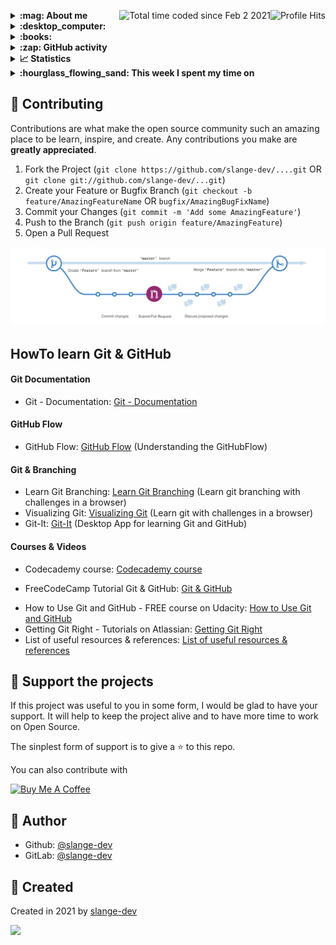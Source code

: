 <img align="right" alt="Profile Hits" src="https://komarev.com/ghpvc/?username=slange-dev&style=flat-square"> <a href="https://wakatime.com/@b9ca06e8-3961-4e7b-89c7-a5697a293916"><img align="right" src="https://wakatime.com/badge/user/b9ca06e8-3961-4e7b-89c7-a5697a293916.svg" alt="Total time coded since Feb 2 2021" /></a>

<details>
  <summary><b> :mag: About me </b></summary>
  Windows and Linux administrator </br>
  Running Mainframe systems (z/OS v2.1 and OS/VS2 MVS 3.8j Tur(n)key Level 4) @home </br>
  
</details>

<details>
  <summary><b> :desktop_computer: </b></summary>
</details>

<details>
  <summary><b> :books: </b></summary>
</details>

<details>
  <summary><b> :zap: GitHub activity </b></summary>

<!--START_SECTION:activity-->
`[05/07 05:31]` <img alt="⭐" src="https://github.com/cheesits456/github-activity-readme/raw/master/icons/star.png" align="top" height="18"> Starred [Vimjas/vim-testbed](https://github.com/Vimjas/vim-testbed)  
`[05/07 05:10]` <img alt="⭐" src="https://github.com/cheesits456/github-activity-readme/raw/master/icons/star.png" align="top" height="18"> Starred [vim-test/vim-test](https://github.com/vim-test/vim-test)  
`[05/07 04:48]` <img alt="⭐" src="https://github.com/cheesits456/github-activity-readme/raw/master/icons/star.png" align="top" height="18"> Starred [SirVer/ultisnips](https://github.com/SirVer/ultisnips)  
`[05/07 01:42]` <img alt="⭐" src="https://github.com/cheesits456/github-activity-readme/raw/master/icons/star.png" align="top" height="18"> Starred [en-wl/wordlist](https://github.com/en-wl/wordlist)  
`[05/06 22:58]` <img alt="⭐" src="https://github.com/cheesits456/github-activity-readme/raw/master/icons/star.png" align="top" height="18"> Starred [whiteinge/diffconflicts](https://github.com/whiteinge/diffconflicts)  
`[05/06 21:46]` <img alt="⭐" src="https://github.com/cheesits456/github-activity-readme/raw/master/icons/star.png" align="top" height="18"> Starred [preservim/vimux](https://github.com/preservim/vimux)  
`[05/04 23:39]` <img alt="⭐" src="https://github.com/cheesits456/github-activity-readme/raw/master/icons/star.png" align="top" height="18"> Starred [mengelbrecht/lightline-bufferline](https://github.com/mengelbrecht/lightline-bufferline)  
`[05/04 03:12]` <img alt="⭐" src="https://github.com/cheesits456/github-activity-readme/raw/master/icons/star.png" align="top" height="18"> Starred [tklepzig/vim-buffer-navigator](https://github.com/tklepzig/vim-buffer-navigator)  
`[05/03 23:26]` <img alt="⭐" src="https://github.com/cheesits456/github-activity-readme/raw/master/icons/star.png" align="top" height="18"> Starred [rhysd/committia.vim](https://github.com/rhysd/committia.vim)  
`[05/03 11:13]` <img alt="📝" src="https://github.com/cheesits456/github-activity-readme/raw/master/icons/commit.png" align="top" height="18"> Made `1` commit in [slange-dev/tmux-config-testings](https://github.com/slange-dev/tmux-config-testings)  

<details><summary>Show More</summary>

`[05/03 06:02]` <img alt="⭐" src="https://github.com/cheesits456/github-activity-readme/raw/master/icons/star.png" align="top" height="18"> Starred [kevinhwang91/fzf-tmux-script](https://github.com/kevinhwang91/fzf-tmux-script)  
`[05/03 01:00]` <img alt="📝" src="https://github.com/cheesits456/github-activity-readme/raw/master/icons/commit.png" align="top" height="18"> Made `1` commit in [slange-dev/tmux-config-testings](https://github.com/slange-dev/tmux-config-testings)  
`[05/03 00:46]` <img alt="⭐" src="https://github.com/cheesits456/github-activity-readme/raw/master/icons/star.png" align="top" height="18"> Starred [Aloxaf/fzf-tab](https://github.com/Aloxaf/fzf-tab)  
`[05/03 00:04]` <img alt="📝" src="https://github.com/cheesits456/github-activity-readme/raw/master/icons/commit.png" align="top" height="18"> Made `11` commits in [slange-dev/tmux-config-testings](https://github.com/slange-dev/tmux-config-testings)  
`[05/02 23:11]` <img alt="🗣" src="https://github.com/cheesits456/github-activity-readme/raw/master/icons/comment.png" align="top" height="18"> Commented on [`#1`](https://github.com//slange-dev/tmux-config-testings/issues/1 'Add a Codacy badge to readme.md') in [slange-dev/tmux-config-testings](https://github.com/slange-dev/tmux-config-testings)  
`[05/02 23:03]` <img alt="📝" src="https://github.com/cheesits456/github-activity-readme/raw/master/icons/commit.png" align="top" height="18"> Made `19` commits in [slange-dev/tmux-config-testings](https://github.com/slange-dev/tmux-config-testings)  
`[05/02 19:43]` <img alt="⭐" src="https://github.com/cheesits456/github-activity-readme/raw/master/icons/star.png" align="top" height="18"> Starred [balena-io/etcher](https://github.com/balena-io/etcher)  
`[05/02 19:37]` <img alt="📝" src="https://github.com/cheesits456/github-activity-readme/raw/master/icons/commit.png" align="top" height="18"> Made `1` commit in [slange-dev/slange-dev](https://github.com/slange-dev/slange-dev)  
`[04/11 04:31]` <img alt="⭐" src="https://github.com/cheesits456/github-activity-readme/raw/master/icons/star.png" align="top" height="18"> Starred [alonbl/gnupg-pkcs11-scd](https://github.com/alonbl/gnupg-pkcs11-scd)  
`[04/10 15:39]` <img alt="📝" src="https://github.com/cheesits456/github-activity-readme/raw/master/icons/commit.png" align="top" height="18"> Made `4` commits in [slange-dev/slange-dev](https://github.com/slange-dev/slange-dev)  
`[04/09 01:22]` <img alt="⭐" src="https://github.com/cheesits456/github-activity-readme/raw/master/icons/star.png" align="top" height="18"> Starred [sebikolon/PKI-X509](https://github.com/sebikolon/PKI-X509)  
`[04/08 00:39]` <img alt="⭐" src="https://github.com/cheesits456/github-activity-readme/raw/master/icons/star.png" align="top" height="18"> Starred [SUBnet192/PKI](https://github.com/SUBnet192/PKI)  
`[04/08 00:28]` <img alt="⭐" src="https://github.com/cheesits456/github-activity-readme/raw/master/icons/star.png" align="top" height="18"> Starred [hakwerk/labca](https://github.com/hakwerk/labca)  
`[04/08 00:17]` <img alt="⭐" src="https://github.com/cheesits456/github-activity-readme/raw/master/icons/star.png" align="top" height="18"> Starred [BladeFireLight/PKITools](https://github.com/BladeFireLight/PKITools)  
`[04/08 00:14]` <img alt="⭐" src="https://github.com/cheesits456/github-activity-readme/raw/master/icons/star.png" align="top" height="18"> Starred [mikegioia/pki](https://github.com/mikegioia/pki)  
`[04/07 14:33]` <img alt="⭐" src="https://github.com/cheesits456/github-activity-readme/raw/master/icons/star.png" align="top" height="18"> Starred [linuxm0nk3ys/ca-script](https://github.com/linuxm0nk3ys/ca-script)  
`[04/06 23:52]` <img alt="⭐" src="https://github.com/cheesits456/github-activity-readme/raw/master/icons/star.png" align="top" height="18"> Starred [openxpki/openxpki](https://github.com/openxpki/openxpki)  
`[04/06 23:23]` <img alt="⭐" src="https://github.com/cheesits456/github-activity-readme/raw/master/icons/star.png" align="top" height="18"> Starred [SKS-Keyserver/sks-keyserver](https://github.com/SKS-Keyserver/sks-keyserver)  
`[04/06 21:08]` <img alt="⭐" src="https://github.com/cheesits456/github-activity-readme/raw/master/icons/star.png" align="top" height="18"> Starred [dovecot/tools](https://github.com/dovecot/tools)  
`[04/04 20:45]` <img alt="⭐" src="https://github.com/cheesits456/github-activity-readme/raw/master/icons/star.png" align="top" height="18"> Starred [lirantal/daloradius](https://github.com/lirantal/daloradius)  
`[04/03 14:01]` <img alt="⭐" src="https://github.com/cheesits456/github-activity-readme/raw/master/icons/star.png" align="top" height="18"> Starred [LDAPAccountManager/lam](https://github.com/LDAPAccountManager/lam)  
`[04/03 00:23]` <img alt="⭐" src="https://github.com/cheesits456/github-activity-readme/raw/master/icons/star.png" align="top" height="18"> Starred [postfixadmin/postfixadmin](https://github.com/postfixadmin/postfixadmin)  
`[04/02 23:28]` <img alt="⭐" src="https://github.com/cheesits456/github-activity-readme/raw/master/icons/star.png" align="top" height="18"> Starred [ltb-project/self-service-password](https://github.com/ltb-project/self-service-password)  
`[04/02 22:35]` <img alt="⭐" src="https://github.com/cheesits456/github-activity-readme/raw/master/icons/star.png" align="top" height="18"> Starred [horde/webmail](https://github.com/horde/webmail)  
`[04/01 20:14]` <img alt="🍴" src="https://github.com/cheesits456/github-activity-readme/raw/master/icons/fork.png" align="top" height="18"> Forked [egberts/tls-ca-manage](https://github.com/egberts/tls-ca-manage) to [slange-dev/tls-ca-manage](https://github.com/slange-dev/tls-ca-manage)  
`[04/01 19:54]` <img alt="⭐" src="https://github.com/cheesits456/github-activity-readme/raw/master/icons/star.png" align="top" height="18"> Starred [egberts/tls-ca-manage](https://github.com/egberts/tls-ca-manage)  
`[04/01 03:54]` <img alt="📝" src="https://github.com/cheesits456/github-activity-readme/raw/master/icons/commit.png" align="top" height="18"> Made `1` commit in [slange-dev/Netbox-ipscanner](https://github.com/slange-dev/Netbox-ipscanner)  
`[03/31 15:04]` <img alt="✅" src="https://github.com/cheesits456/github-activity-readme/raw/master/icons/pr-open.png" align="top" height="18"> Opened PR [`#6`](https://github.com//bbird81/Netbox-ipscanner/pull/6 'Update') in [bbird81/Netbox-ipscanner](https://github.com/bbird81/Netbox-ipscanner)  
`[03/31 15:02]` <img alt="❌" src="https://github.com/cheesits456/github-activity-readme/raw/master/icons/pr-close.png" align="top" height="18"> Closed PR [`#5`](https://github.com//bbird81/Netbox-ipscanner/pull/5 'Update') in [bbird81/Netbox-ipscanner](https://github.com/bbird81/Netbox-ipscanner)  
`[03/31 15:01]` <img alt="📝" src="https://github.com/cheesits456/github-activity-readme/raw/master/icons/commit.png" align="top" height="18"> Made `3` commits in [slange-dev/Netbox-ipscanner](https://github.com/slange-dev/Netbox-ipscanner)  
`[03/31 14:57]` <img alt="🎉" src="https://github.com/cheesits456/github-activity-readme/raw/master/icons/merge.png" align="top" height="18"> Merged PR [`#1`](https://github.com//slange-dev/Netbox-ipscanner/pull/1 'Change comment and code language to english') in [slange-dev/Netbox-ipscanner](https://github.com/slange-dev/Netbox-ipscanner)  
`[03/31 14:57]` <img alt="✅" src="https://github.com/cheesits456/github-activity-readme/raw/master/icons/pr-open.png" align="top" height="18"> Opened PR [`#1`](https://github.com//slange-dev/Netbox-ipscanner/pull/1 'Change comment and code language to english') in [slange-dev/Netbox-ipscanner](https://github.com/slange-dev/Netbox-ipscanner)  
`[03/31 14:57]` <img alt="📂" src="https://github.com/cheesits456/github-activity-readme/raw/master/icons/create-branch.png" align="top" height="18"> Created branch [`slange-dev-language-patch`](https://github.com/slange-dev/Netbox-ipscanner/tree/slange-dev-language-patch) in [slange-dev/Netbox-ipscanner](https://github.com/slange-dev/Netbox-ipscanner)  
`[03/31 14:40]` <img alt="❌" src="https://github.com/cheesits456/github-activity-readme/raw/master/icons/delete.png" align="top" height="18"> Deleted `patch-1` from [slange-dev/Netbox-ipscanner](https://github.com/slange-dev/Netbox-ipscanner)  
`[03/31 14:39]` <img alt="❌" src="https://github.com/cheesits456/github-activity-readme/raw/master/icons/pr-close.png" align="top" height="18"> Closed PR [`#4`](https://github.com//bbird81/Netbox-ipscanner/pull/4 'Added NETBOXURL variable') in [bbird81/Netbox-ipscanner](https://github.com/bbird81/Netbox-ipscanner)  
`[03/31 14:39]` <img alt="✅" src="https://github.com/cheesits456/github-activity-readme/raw/master/icons/pr-open.png" align="top" height="18"> Opened PR [`#5`](https://github.com//bbird81/Netbox-ipscanner/pull/5 'Update') in [bbird81/Netbox-ipscanner](https://github.com/bbird81/Netbox-ipscanner)  
`[03/31 14:35]` <img alt="📝" src="https://github.com/cheesits456/github-activity-readme/raw/master/icons/commit.png" align="top" height="18"> Made `2` commits in [slange-dev/Netbox-ipscanner](https://github.com/slange-dev/Netbox-ipscanner)  
`[03/31 05:35]` <img alt="✅" src="https://github.com/cheesits456/github-activity-readme/raw/master/icons/pr-open.png" align="top" height="18"> Opened PR [`#4`](https://github.com//bbird81/Netbox-ipscanner/pull/4 'Added NETBOXURL variable') in [bbird81/Netbox-ipscanner](https://github.com/bbird81/Netbox-ipscanner)  
`[03/31 05:33]` <img alt="📝" src="https://github.com/cheesits456/github-activity-readme/raw/master/icons/commit.png" align="top" height="18"> Made `1` commit in [slange-dev/Netbox-ipscanner](https://github.com/slange-dev/Netbox-ipscanner)  
`[03/31 05:32]` <img alt="🍴" src="https://github.com/cheesits456/github-activity-readme/raw/master/icons/fork.png" align="top" height="18"> Forked [bbird81/Netbox-ipscanner](https://github.com/bbird81/Netbox-ipscanner) to [slange-dev/Netbox-ipscanner](https://github.com/slange-dev/Netbox-ipscanner)  
`[03/31 05:31]` <img alt="⭐" src="https://github.com/cheesits456/github-activity-readme/raw/master/icons/star.png" align="top" height="18"> Starred [bbird81/Netbox-ipscanner](https://github.com/bbird81/Netbox-ipscanner)  
`[03/31 03:40]` <img alt="⭐" src="https://github.com/cheesits456/github-activity-readme/raw/master/icons/star.png" align="top" height="18"> Starred [drygdryg/netbox-plugin-device-map](https://github.com/drygdryg/netbox-plugin-device-map)  
`[03/31 03:38]` <img alt="⭐" src="https://github.com/cheesits456/github-activity-readme/raw/master/icons/star.png" align="top" height="18"> Starred [BarbarossaTM/netbox-scripts](https://github.com/BarbarossaTM/netbox-scripts)  
`[03/31 03:24]` <img alt="⭐" src="https://github.com/cheesits456/github-activity-readme/raw/master/icons/star.png" align="top" height="18"> Starred [falz/netbox-device-scripts](https://github.com/falz/netbox-device-scripts)  
`[03/31 00:45]` <img alt="⭐" src="https://github.com/cheesits456/github-activity-readme/raw/master/icons/star.png" align="top" height="18"> Starred [ArnesSI/netbox-inventory](https://github.com/ArnesSI/netbox-inventory)  
`[03/31 00:18]` <img alt="⭐" src="https://github.com/cheesits456/github-activity-readme/raw/master/icons/star.png" align="top" height="18"> Starred [andreafrancia/trash-cli](https://github.com/andreafrancia/trash-cli)  
`[03/30 02:07]` <img alt="⭐" src="https://github.com/cheesits456/github-activity-readme/raw/master/icons/star.png" align="top" height="18"> Starred [Icinga/icinga2](https://github.com/Icinga/icinga2)  
`[03/30 02:07]` <img alt="⭐" src="https://github.com/cheesits456/github-activity-readme/raw/master/icons/star.png" align="top" height="18"> Starred [Icinga/icingaweb2](https://github.com/Icinga/icingaweb2)  
`[03/29 23:03]` <img alt="➕" src="https://github.com/cheesits456/github-activity-readme/raw/master/icons/create-repo.png" align="top" height="18"> Created repository [slange-dev/netbox-backup](https://github.com/slange-dev/netbox-backup)  
`[03/29 13:30]` <img alt="⭐" src="https://github.com/cheesits456/github-activity-readme/raw/master/icons/star.png" align="top" height="18"> Starred [netbox-community/devicetype-library](https://github.com/netbox-community/devicetype-library)  
`[03/29 07:53]` <img alt="⭐" src="https://github.com/cheesits456/github-activity-readme/raw/master/icons/star.png" align="top" height="18"> Starred [lopes/netbox-scanner](https://github.com/lopes/netbox-scanner)  
`[03/29 07:02]` <img alt="⭐" src="https://github.com/cheesits456/github-activity-readme/raw/master/icons/star.png" align="top" height="18"> Starred [M35a2/cisco-interfaces-to-netbox](https://github.com/M35a2/cisco-interfaces-to-netbox)  
`[03/29 06:25]` <img alt="⭐" src="https://github.com/cheesits456/github-activity-readme/raw/master/icons/star.png" align="top" height="18"> Starred [Abulhallaj/netbox-deviceimage](https://github.com/Abulhallaj/netbox-deviceimage)  
`[03/29 04:50]` <img alt="⭐" src="https://github.com/cheesits456/github-activity-readme/raw/master/icons/star.png" align="top" height="18"> Starred [peering-manager/peering-manager](https://github.com/peering-manager/peering-manager)  
`[03/29 04:43]` <img alt="⭐" src="https://github.com/cheesits456/github-activity-readme/raw/master/icons/star.png" align="top" height="18"> Starred [netbox-community/netbox-healthcheck-plugin](https://github.com/netbox-community/netbox-healthcheck-plugin)  
`[03/29 04:20]` <img alt="⭐" src="https://github.com/cheesits456/github-activity-readme/raw/master/icons/star.png" align="top" height="18"> Starred [cvlabsio/netdoc](https://github.com/cvlabsio/netdoc)  
`[03/29 04:01]` <img alt="⭐" src="https://github.com/cheesits456/github-activity-readme/raw/master/icons/star.png" align="top" height="18"> Starred [netdotwork/netbox_resolver](https://github.com/netdotwork/netbox_resolver)  
`[03/29 03:52]` <img alt="⭐" src="https://github.com/cheesits456/github-activity-readme/raw/master/icons/star.png" align="top" height="18"> Starred [DanSheps/netbox-config-backup](https://github.com/DanSheps/netbox-config-backup)  
`[03/29 03:52]` <img alt="⭐" src="https://github.com/cheesits456/github-activity-readme/raw/master/icons/star.png" align="top" height="18"> Starred [ICTU/netbox_slm](https://github.com/ICTU/netbox_slm)  
`[03/29 03:44]` <img alt="⭐" src="https://github.com/cheesits456/github-activity-readme/raw/master/icons/star.png" align="top" height="18"> Starred [ITJamie/racktables2netbox](https://github.com/ITJamie/racktables2netbox)  
`[03/29 03:43]` <img alt="⭐" src="https://github.com/cheesits456/github-activity-readme/raw/master/icons/star.png" align="top" height="18"> Starred [RackTables/racktables](https://github.com/RackTables/racktables)  
`[03/29 03:41]` <img alt="⭐" src="https://github.com/cheesits456/github-activity-readme/raw/master/icons/star.png" align="top" height="18"> Starred [ITJamie/netbox_gateways](https://github.com/ITJamie/netbox_gateways)  
`[03/29 03:18]` <img alt="⭐" src="https://github.com/cheesits456/github-activity-readme/raw/master/icons/star.png" align="top" height="18"> Starred [ryanmerolle/netbox-acls](https://github.com/ryanmerolle/netbox-acls)  
`[03/29 02:57]` <img alt="⭐" src="https://github.com/cheesits456/github-activity-readme/raw/master/icons/star.png" align="top" height="18"> Starred [PieterL75/netbox_contextmenus](https://github.com/PieterL75/netbox_contextmenus)  
`[03/29 02:52]` <img alt="⭐" src="https://github.com/cheesits456/github-activity-readme/raw/master/icons/star.png" align="top" height="18"> Starred [jasonyates/netbox-documents](https://github.com/jasonyates/netbox-documents)  
`[03/29 02:39]` <img alt="⭐" src="https://github.com/cheesits456/github-activity-readme/raw/master/icons/star.png" align="top" height="18"> Starred [iDebugAll/phonebox_plugin](https://github.com/iDebugAll/phonebox_plugin)  
`[03/29 02:38]` <img alt="⭐" src="https://github.com/cheesits456/github-activity-readme/raw/master/icons/star.png" align="top" height="18"> Starred [alsigna/netbox-software-manager](https://github.com/alsigna/netbox-software-manager)  
`[03/29 02:36]` <img alt="⭐" src="https://github.com/cheesits456/github-activity-readme/raw/master/icons/star.png" align="top" height="18"> Starred [k01ek/netbox-bgp](https://github.com/k01ek/netbox-bgp)  
`[03/29 02:36]` <img alt="⭐" src="https://github.com/cheesits456/github-activity-readme/raw/master/icons/star.png" align="top" height="18"> Starred [minitriga/axians-netbox-plugin-pdu](https://github.com/minitriga/axians-netbox-plugin-pdu)  
`[03/29 02:33]` <img alt="⭐" src="https://github.com/cheesits456/github-activity-readme/raw/master/icons/star.png" align="top" height="18"> Starred [networktocode/ntc-netbox-plugin-onboarding](https://github.com/networktocode/ntc-netbox-plugin-onboarding)  
`[03/29 02:29]` <img alt="⭐" src="https://github.com/cheesits456/github-activity-readme/raw/master/icons/star.png" align="top" height="18"> Starred [drygdryg/netbox-plugin-interface-sync](https://github.com/drygdryg/netbox-plugin-interface-sync)  
`[03/29 01:38]` <img alt="⭐" src="https://github.com/cheesits456/github-activity-readme/raw/master/icons/star.png" align="top" height="18"> Starred [sjm-steffann/netbox-reorder](https://github.com/sjm-steffann/netbox-reorder)  
`[03/29 01:37]` <img alt="⭐" src="https://github.com/cheesits456/github-activity-readme/raw/master/icons/star.png" align="top" height="18"> Starred [Baspla/netbox_reservations](https://github.com/Baspla/netbox_reservations)  
`[03/29 01:37]` <img alt="⭐" src="https://github.com/cheesits456/github-activity-readme/raw/master/icons/star.png" align="top" height="18"> Starred [miyuk/netbox-vlan-manager](https://github.com/miyuk/netbox-vlan-manager)  
`[03/29 01:37]` <img alt="⭐" src="https://github.com/cheesits456/github-activity-readme/raw/master/icons/star.png" align="top" height="18"> Starred [jsenecal/netbox-auto-cable-label](https://github.com/jsenecal/netbox-auto-cable-label)  
`[03/29 01:35]` <img alt="⭐" src="https://github.com/cheesits456/github-activity-readme/raw/master/icons/star.png" align="top" height="18"> Starred [renatoalmeidaoliveira/nbrisk](https://github.com/renatoalmeidaoliveira/nbrisk)  
`[03/29 01:33]` <img alt="⭐" src="https://github.com/cheesits456/github-activity-readme/raw/master/icons/star.png" align="top" height="18"> Starred [netdevopsbr/netbox-plugins-store](https://github.com/netdevopsbr/netbox-plugins-store)  
`[03/29 01:31]` <img alt="⭐" src="https://github.com/cheesits456/github-activity-readme/raw/master/icons/star.png" align="top" height="18"> Starred [sjm-steffann/netbox-ddns](https://github.com/sjm-steffann/netbox-ddns)  
`[03/29 01:13]` <img alt="⭐" src="https://github.com/cheesits456/github-activity-readme/raw/master/icons/star.png" align="top" height="18"> Starred [den-it/ntmap](https://github.com/den-it/ntmap)  
`[03/29 01:13]` <img alt="⭐" src="https://github.com/cheesits456/github-activity-readme/raw/master/icons/star.png" align="top" height="18"> Starred [mattieserver/netbox-topology-views](https://github.com/mattieserver/netbox-topology-views)  
`[03/29 01:13]` <img alt="⭐" src="https://github.com/cheesits456/github-activity-readme/raw/master/icons/star.png" align="top" height="18"> Starred [iDebugAll/nextbox-ui-plugin](https://github.com/iDebugAll/nextbox-ui-plugin)  
`[03/29 01:13]` <img alt="⭐" src="https://github.com/cheesits456/github-activity-readme/raw/master/icons/star.png" align="top" height="18"> Starred [PieterL75/netbox_ipcalculator](https://github.com/PieterL75/netbox_ipcalculator)  
`[03/29 00:19]` <img alt="⭐" src="https://github.com/cheesits456/github-activity-readme/raw/master/icons/star.png" align="top" height="18"> Starred [michaelkoetter/netbox-dns-zone](https://github.com/michaelkoetter/netbox-dns-zone)  
`[03/29 00:19]` <img alt="⭐" src="https://github.com/cheesits456/github-activity-readme/raw/master/icons/star.png" align="top" height="18"> Starred [deku-m/netbox-installer-menu](https://github.com/deku-m/netbox-installer-menu)  
`[03/29 00:18]` <img alt="⭐" src="https://github.com/cheesits456/github-activity-readme/raw/master/icons/star.png" align="top" height="18"> Starred [drygdryg/netbox-device-autodiscovery](https://github.com/drygdryg/netbox-device-autodiscovery)  
`[03/29 00:06]` <img alt="⭐" src="https://github.com/cheesits456/github-activity-readme/raw/master/icons/star.png" align="top" height="18"> Starred [candlerb/netbox-webhook-dnsupdate](https://github.com/candlerb/netbox-webhook-dnsupdate)  
`[03/28 22:46]` <img alt="⭐" src="https://github.com/cheesits456/github-activity-readme/raw/master/icons/star.png" align="top" height="18"> Starred [auroraresearchlab/netbox-dns](https://github.com/auroraresearchlab/netbox-dns)  
`[03/28 21:37]` <img alt="⭐" src="https://github.com/cheesits456/github-activity-readme/raw/master/icons/star.png" align="top" height="18"> Starred [fcsonline/tmux-fingers](https://github.com/fcsonline/tmux-fingers)  
`[03/28 21:36]` <img alt="⭐" src="https://github.com/cheesits456/github-activity-readme/raw/master/icons/star.png" align="top" height="18"> Starred [fcsonline/tmux-thumbs](https://github.com/fcsonline/tmux-thumbs)  
`[03/28 21:24]` <img alt="📝" src="https://github.com/cheesits456/github-activity-readme/raw/master/icons/commit.png" align="top" height="18"> Made `5` commits in [slange-dev/tmux-config-testings](https://github.com/slange-dev/tmux-config-testings)  
`[03/27 00:37]` <img alt="⭐" src="https://github.com/cheesits456/github-activity-readme/raw/master/icons/star.png" align="top" height="18"> Starred [paradigmpost/firewall-helpers](https://github.com/paradigmpost/firewall-helpers)  
`[03/27 00:34]` <img alt="⭐" src="https://github.com/cheesits456/github-activity-readme/raw/master/icons/star.png" align="top" height="18"> Starred [aatlasis/firewalld_log_parser](https://github.com/aatlasis/firewalld_log_parser)  
`[03/27 00:32]` <img alt="⭐" src="https://github.com/cheesits456/github-activity-readme/raw/master/icons/star.png" align="top" height="18"> Starred [whilcayangyang/firewalld-script](https://github.com/whilcayangyang/firewalld-script)  
`[03/24 07:55]` <img alt="⭐" src="https://github.com/cheesits456/github-activity-readme/raw/master/icons/star.png" align="top" height="18"> Starred [firecat53/urlscan](https://github.com/firecat53/urlscan)  
`[03/24 07:46]` <img alt="⭐" src="https://github.com/cheesits456/github-activity-readme/raw/master/icons/star.png" align="top" height="18"> Starred [cacharle/tmux-ssh-mode](https://github.com/cacharle/tmux-ssh-mode)  
`[03/24 07:45]` <img alt="⭐" src="https://github.com/cheesits456/github-activity-readme/raw/master/icons/star.png" align="top" height="18"> Starred [huseyz/tmux-sshmenu](https://github.com/huseyz/tmux-sshmenu)  
`[03/24 06:36]` <img alt="📝" src="https://github.com/cheesits456/github-activity-readme/raw/master/icons/commit.png" align="top" height="18"> Made `4` commits in [slange-dev/tmux-keyboard-type](https://github.com/slange-dev/tmux-keyboard-type)  
`[03/24 06:08]` <img alt="🍴" src="https://github.com/cheesits456/github-activity-readme/raw/master/icons/fork.png" align="top" height="18"> Forked [jaclu/tmux-keyboard-type](https://github.com/jaclu/tmux-keyboard-type) to [slange-dev/tmux-keyboard-type](https://github.com/slange-dev/tmux-keyboard-type)  
`[03/24 04:16]` <img alt="⭐" src="https://github.com/cheesits456/github-activity-readme/raw/master/icons/star.png" align="top" height="18"> Starred [jaclu/tmux-keyboard-type](https://github.com/jaclu/tmux-keyboard-type)  
`[03/24 04:15]` <img alt="⭐" src="https://github.com/cheesits456/github-activity-readme/raw/master/icons/star.png" align="top" height="18"> Starred [NickHastings/tmux-plugin-cssh](https://github.com/NickHastings/tmux-plugin-cssh)  
`[03/24 04:08]` <img alt="⭐" src="https://github.com/cheesits456/github-activity-readme/raw/master/icons/star.png" align="top" height="18"> Starred [ddebode/tmux-choose](https://github.com/ddebode/tmux-choose)  
`[03/24 03:41]` <img alt="🍴" src="https://github.com/cheesits456/github-activity-readme/raw/master/icons/fork.png" align="top" height="18"> Forked [tmux-plugins/tmux-battery](https://github.com/tmux-plugins/tmux-battery) to [slange-dev/tmux-battery](https://github.com/slange-dev/tmux-battery)  
`[03/24 03:30]` <img alt="⭐" src="https://github.com/cheesits456/github-activity-readme/raw/master/icons/star.png" align="top" height="18"> Starred [tmux-plugins/tmux-battery](https://github.com/tmux-plugins/tmux-battery)  
`[03/24 03:09]` <img alt="⭐" src="https://github.com/cheesits456/github-activity-readme/raw/master/icons/star.png" align="top" height="18"> Starred [charlietag/tmux-cpu-model](https://github.com/charlietag/tmux-cpu-model)  
`[03/24 03:05]` <img alt="⭐" src="https://github.com/cheesits456/github-activity-readme/raw/master/icons/star.png" align="top" height="18"> Starred [charlietag/Samba4_AD_RSAT](https://github.com/charlietag/Samba4_AD_RSAT)  
`[03/24 02:58]` <img alt="⭐" src="https://github.com/cheesits456/github-activity-readme/raw/master/icons/star.png" align="top" height="18"> Starred [devend711/tmux-screentime](https://github.com/devend711/tmux-screentime)  
`[03/24 02:48]` <img alt="⭐" src="https://github.com/cheesits456/github-activity-readme/raw/master/icons/star.png" align="top" height="18"> Starred [charlietag/tmux-split-statusbar](https://github.com/charlietag/tmux-split-statusbar)  
`[03/24 02:43]` <img alt="⭐" src="https://github.com/cheesits456/github-activity-readme/raw/master/icons/star.png" align="top" height="18"> Starred [jlipps/tmux-safekill](https://github.com/jlipps/tmux-safekill)  
`[03/24 01:36]` <img alt="🍴" src="https://github.com/cheesits456/github-activity-readme/raw/master/icons/fork.png" align="top" height="18"> Forked [tmux-plugins/tmux-yank](https://github.com/tmux-plugins/tmux-yank) to [slange-dev/tmux-yank](https://github.com/slange-dev/tmux-yank)  
`[03/24 01:35]` <img alt="🍴" src="https://github.com/cheesits456/github-activity-readme/raw/master/icons/fork.png" align="top" height="18"> Forked [lljbash/tmux-update-display](https://github.com/lljbash/tmux-update-display) to [slange-dev/tmux-update-display](https://github.com/slange-dev/tmux-update-display)  
`[03/24 01:33]` <img alt="⭐" src="https://github.com/cheesits456/github-activity-readme/raw/master/icons/star.png" align="top" height="18"> Starred [imomaliev/tmux-keyboard-layout](https://github.com/imomaliev/tmux-keyboard-layout)  
`[03/24 01:33]` <img alt="⭐" src="https://github.com/cheesits456/github-activity-readme/raw/master/icons/star.png" align="top" height="18"> Starred [ofirgall/tmux-browser](https://github.com/ofirgall/tmux-browser)  
`[03/24 01:29]` <img alt="🍴" src="https://github.com/cheesits456/github-activity-readme/raw/master/icons/fork.png" align="top" height="18"> Forked [tmux-plugins/tmux-logging](https://github.com/tmux-plugins/tmux-logging) to [slange-dev/tmux-logging](https://github.com/slange-dev/tmux-logging)  
`[03/24 01:29]` <img alt="🍴" src="https://github.com/cheesits456/github-activity-readme/raw/master/icons/fork.png" align="top" height="18"> Forked [tmux-plugins/tmux-prefix-highlight](https://github.com/tmux-plugins/tmux-prefix-highlight) to [slange-dev/tmux-prefix-highlight](https://github.com/slange-dev/tmux-prefix-highlight)  
`[03/24 01:28]` <img alt="⭐" src="https://github.com/cheesits456/github-activity-readme/raw/master/icons/star.png" align="top" height="18"> Starred [tmux-plugins/tmux-fpp](https://github.com/tmux-plugins/tmux-fpp)  
`[03/24 00:54]` <img alt="⭐" src="https://github.com/cheesits456/github-activity-readme/raw/master/icons/star.png" align="top" height="18"> Starred [wfxr/tmux-fzf-url](https://github.com/wfxr/tmux-fzf-url)  
`[03/24 00:53]` <img alt="⭐" src="https://github.com/cheesits456/github-activity-readme/raw/master/icons/star.png" align="top" height="18"> Starred [wellle/tmux-complete.vim](https://github.com/wellle/tmux-complete.vim)  
`[03/24 00:52]` <img alt="⭐" src="https://github.com/cheesits456/github-activity-readme/raw/master/icons/star.png" align="top" height="18"> Starred [junegunn/tmux-complete.vim](https://github.com/junegunn/tmux-complete.vim)  
`[03/24 00:47]` <img alt="🍴" src="https://github.com/cheesits456/github-activity-readme/raw/master/icons/fork.png" align="top" height="18"> Forked [sainnhe/tmux-plugin-sysstat](https://github.com/sainnhe/tmux-plugin-sysstat) to [slange-dev/tmux-plugin-sysstat](https://github.com/slange-dev/tmux-plugin-sysstat)  
`[03/24 00:09]` <img alt="⭐" src="https://github.com/cheesits456/github-activity-readme/raw/master/icons/star.png" align="top" height="18"> Starred [sainnhe/tmux-fzf](https://github.com/sainnhe/tmux-fzf)  
`[03/24 00:05]` <img alt="⭐" src="https://github.com/cheesits456/github-activity-readme/raw/master/icons/star.png" align="top" height="18"> Starred [junegunn/tmux-fzf-maccy](https://github.com/junegunn/tmux-fzf-maccy)  
`[03/24 00:05]` <img alt="⭐" src="https://github.com/cheesits456/github-activity-readme/raw/master/icons/star.png" align="top" height="18"> Starred [junegunn/tmux-fzf-url](https://github.com/junegunn/tmux-fzf-url)  
`[03/23 19:46]` <img alt="⭐" src="https://github.com/cheesits456/github-activity-readme/raw/master/icons/star.png" align="top" height="18"> Starred [tmux-plugins/tmux-prefix-highlight](https://github.com/tmux-plugins/tmux-prefix-highlight)  
`[03/23 04:59]` <img alt="⭐" src="https://github.com/cheesits456/github-activity-readme/raw/master/icons/star.png" align="top" height="18"> Starred [imomaliev/tmux-bash-completion](https://github.com/imomaliev/tmux-bash-completion)  
`[03/20 23:29]` <img alt="⭐" src="https://github.com/cheesits456/github-activity-readme/raw/master/icons/star.png" align="top" height="18"> Starred [kboghdady/youTube_ads_4_pi-hole](https://github.com/kboghdady/youTube_ads_4_pi-hole)  
`[03/17 04:57]` <img alt="⭐" src="https://github.com/cheesits456/github-activity-readme/raw/master/icons/star.png" align="top" height="18"> Starred [alexanderjeurissen/tmux-process-indicator](https://github.com/alexanderjeurissen/tmux-process-indicator)  
`[03/17 04:54]` <img alt="⭐" src="https://github.com/cheesits456/github-activity-readme/raw/master/icons/star.png" align="top" height="18"> Starred [alexanderjeurissen/tmux-world-clock](https://github.com/alexanderjeurissen/tmux-world-clock)  
`[03/11 05:32]` <img alt="⭐" src="https://github.com/cheesits456/github-activity-readme/raw/master/icons/star.png" align="top" height="18"> Starred [msimerson/ssh-agent](https://github.com/msimerson/ssh-agent)  
`[03/11 05:13]` <img alt="⭐" src="https://github.com/cheesits456/github-activity-readme/raw/master/icons/star.png" align="top" height="18"> Starred [jessevdk/vte](https://github.com/jessevdk/vte)  
`[03/11 04:43]` <img alt="⭐" src="https://github.com/cheesits456/github-activity-readme/raw/master/icons/star.png" align="top" height="18"> Starred [duncs/clusterssh](https://github.com/duncs/clusterssh)  
`[03/11 04:28]` <img alt="⭐" src="https://github.com/cheesits456/github-activity-readme/raw/master/icons/star.png" align="top" height="18"> Starred [pschmitt/tmux-ssh-split](https://github.com/pschmitt/tmux-ssh-split)  
`[03/11 03:56]` <img alt="⭐" src="https://github.com/cheesits456/github-activity-readme/raw/master/icons/star.png" align="top" height="18"> Starred [jaclu/tmux-keyboard-type](https://github.com/jaclu/tmux-keyboard-type)  
`[03/11 01:25]` <img alt="⭐" src="https://github.com/cheesits456/github-activity-readme/raw/master/icons/star.png" align="top" height="18"> Starred [GNOME/vte](https://github.com/GNOME/vte)  
`[03/11 00:46]` <img alt="⭐" src="https://github.com/cheesits456/github-activity-readme/raw/master/icons/star.png" align="top" height="18"> Starred [MunifTanjim/tmux-suspend](https://github.com/MunifTanjim/tmux-suspend)  
`[03/10 19:50]` <img alt="⭐" src="https://github.com/cheesits456/github-activity-readme/raw/master/icons/star.png" align="top" height="18"> Starred [anghootys/tmux-ip-address](https://github.com/anghootys/tmux-ip-address)  
`[03/10 04:19]` <img alt="⭐" src="https://github.com/cheesits456/github-activity-readme/raw/master/icons/star.png" align="top" height="18"> Starred [mikeboiko/vim-sort-folds](https://github.com/mikeboiko/vim-sort-folds)  
`[03/10 04:11]` <img alt="⭐" src="https://github.com/cheesits456/github-activity-readme/raw/master/icons/star.png" align="top" height="18"> Starred [mikeboiko/Vim](https://github.com/mikeboiko/Vim)  
`[03/10 04:05]` <img alt="⭐" src="https://github.com/cheesits456/github-activity-readme/raw/master/icons/star.png" align="top" height="18"> Starred [lljbash/zsh-renew-tmux-env](https://github.com/lljbash/zsh-renew-tmux-env)  
`[03/10 03:15]` <img alt="⭐" src="https://github.com/cheesits456/github-activity-readme/raw/master/icons/star.png" align="top" height="18"> Starred [tmux-plugins/tmux-open](https://github.com/tmux-plugins/tmux-open)  
`[03/10 01:25]` <img alt="⭐" src="https://github.com/cheesits456/github-activity-readme/raw/master/icons/star.png" align="top" height="18"> Starred [powerline/fonts](https://github.com/powerline/fonts)  
`[03/09 22:04]` <img alt="⭐" src="https://github.com/cheesits456/github-activity-readme/raw/master/icons/star.png" align="top" height="18"> Starred [scop/bash-completion](https://github.com/scop/bash-completion)  
`[03/09 16:26]` <img alt="⭐" src="https://github.com/cheesits456/github-activity-readme/raw/master/icons/star.png" align="top" height="18"> Starred [arialdomartini/oh-my-git](https://github.com/arialdomartini/oh-my-git)  
`[03/09 16:26]` <img alt="⭐" src="https://github.com/cheesits456/github-activity-readme/raw/master/icons/star.png" align="top" height="18"> Starred [riobard/bash-powerline](https://github.com/riobard/bash-powerline)  
`[03/09 16:25]` <img alt="⭐" src="https://github.com/cheesits456/github-activity-readme/raw/master/icons/star.png" align="top" height="18"> Starred [magicmonty/bash-git-prompt](https://github.com/magicmonty/bash-git-prompt)  
`[03/08 17:01]` <img alt="⭐" src="https://github.com/cheesits456/github-activity-readme/raw/master/icons/star.png" align="top" height="18"> Starred [arpagon/history-backup](https://github.com/arpagon/history-backup)  
`[03/07 17:44]` <img alt="⭐" src="https://github.com/cheesits456/github-activity-readme/raw/master/icons/star.png" align="top" height="18"> Starred [curusarn/bash-zsh-compat-widgets](https://github.com/curusarn/bash-zsh-compat-widgets)  
`[03/07 17:43]` <img alt="⭐" src="https://github.com/cheesits456/github-activity-readme/raw/master/icons/star.png" align="top" height="18"> Starred [rcaloras/bash-preexec](https://github.com/rcaloras/bash-preexec)  
`[03/07 06:13]` <img alt="⭐" src="https://github.com/cheesits456/github-activity-readme/raw/master/icons/star.png" align="top" height="18"> Starred [gko/ssh-connect](https://github.com/gko/ssh-connect)  
`[03/07 06:10]` <img alt="⭐" src="https://github.com/cheesits456/github-activity-readme/raw/master/icons/star.png" align="top" height="18"> Starred [curusarn/resh](https://github.com/curusarn/resh)  
`[03/07 06:08]` <img alt="⭐" src="https://github.com/cheesits456/github-activity-readme/raw/master/icons/star.png" align="top" height="18"> Starred [dvorka/hstr](https://github.com/dvorka/hstr)  
`[03/07 05:57]` <img alt="⭐" src="https://github.com/cheesits456/github-activity-readme/raw/master/icons/star.png" align="top" height="18"> Starred [wulfgarpro/history-sync](https://github.com/wulfgarpro/history-sync)  
`[03/07 05:29]` <img alt="⭐" src="https://github.com/cheesits456/github-activity-readme/raw/master/icons/star.png" align="top" height="18"> Starred [ddworken/hishtory](https://github.com/ddworken/hishtory)  
`[03/07 01:15]` <img alt="⭐" src="https://github.com/cheesits456/github-activity-readme/raw/master/icons/star.png" align="top" height="18"> Starred [rcaloras/bashhub-client](https://github.com/rcaloras/bashhub-client)  
`[03/05 21:03]` <img alt="⭐" src="https://github.com/cheesits456/github-activity-readme/raw/master/icons/star.png" align="top" height="18"> Starred [statox/FYT.vim](https://github.com/statox/FYT.vim)  
`[03/05 20:53]` <img alt="⭐" src="https://github.com/cheesits456/github-activity-readme/raw/master/icons/star.png" align="top" height="18"> Starred [machakann/vim-highlightedyank](https://github.com/machakann/vim-highlightedyank)  
`[03/05 03:08]` <img alt="⭐" src="https://github.com/cheesits456/github-activity-readme/raw/master/icons/star.png" align="top" height="18"> Starred [sheerun/vim-polyglot](https://github.com/sheerun/vim-polyglot)  
`[03/04 18:38]` <img alt="⭐" src="https://github.com/cheesits456/github-activity-readme/raw/master/icons/star.png" align="top" height="18"> Starred [vimwiki/vimwiki](https://github.com/vimwiki/vimwiki)  
`[03/02 01:10]` <img alt="📝" src="https://github.com/cheesits456/github-activity-readme/raw/master/icons/commit.png" align="top" height="18"> Made `53` commits in [slange-dev/tmux-config-testings](https://github.com/slange-dev/tmux-config-testings)  
`[03/01 18:58]` <img alt="⭐" src="https://github.com/cheesits456/github-activity-readme/raw/master/icons/star.png" align="top" height="18"> Starred [joshmedeski/t-smart-tmux-session-manager](https://github.com/joshmedeski/t-smart-tmux-session-manager)  
`[02/27 18:29]` <img alt="📝" src="https://github.com/cheesits456/github-activity-readme/raw/master/icons/commit.png" align="top" height="18"> Made `6` commits in [slange-dev/slange-dev](https://github.com/slange-dev/slange-dev)  
`[02/27 17:04]` <img alt="❌" src="https://github.com/cheesits456/github-activity-readme/raw/master/icons/pr-close.png" align="top" height="18"> Closed PR [`#2`](https://github.com//In4n1s357/Linux-Security-and-Hardening-Security-Guide/pull/2 'Add Rkhunter and OpenScap Workbench to Security Auditing Tools Open Source') in [In4n1s357/Linux-Security-and-Hardening-Security-Guide](https://github.com/In4n1s357/Linux-Security-and-Hardening-Security-Guide)  
`[02/21 20:19]` <img alt="⭐" src="https://github.com/cheesits456/github-activity-readme/raw/master/icons/star.png" align="top" height="18"> Starred [freeplane/freeplane](https://github.com/freeplane/freeplane)  
`[02/20 06:05]` <img alt="⭐" src="https://github.com/cheesits456/github-activity-readme/raw/master/icons/star.png" align="top" height="18"> Starred [ryanoasis/nerd-fonts](https://github.com/ryanoasis/nerd-fonts)  
`[02/19 22:55]` <img alt="⭐" src="https://github.com/cheesits456/github-activity-readme/raw/master/icons/star.png" align="top" height="18"> Starred [dogtagpki/pki](https://github.com/dogtagpki/pki)  
`[02/18 03:35]` <img alt="⭐" src="https://github.com/cheesits456/github-activity-readme/raw/master/icons/star.png" align="top" height="18"> Starred [bcchenbc/isc-bind9-dyndns-updater](https://github.com/bcchenbc/isc-bind9-dyndns-updater)  
`[02/14 00:31]` <img alt="⭐" src="https://github.com/cheesits456/github-activity-readme/raw/master/icons/star.png" align="top" height="18"> Starred [nicolargo/glances](https://github.com/nicolargo/glances)  
`[02/11 00:42]` <img alt="⭐" src="https://github.com/cheesits456/github-activity-readme/raw/master/icons/star.png" align="top" height="18"> Starred [EngineeringKiosk/GermanTechPodcasts](https://github.com/EngineeringKiosk/GermanTechPodcasts)  
`[02/11 00:12]` <img alt="⭐" src="https://github.com/cheesits456/github-activity-readme/raw/master/icons/star.png" align="top" height="18"> Starred [coderholic/pyradio](https://github.com/coderholic/pyradio)  
`[02/11 00:06]` <img alt="⭐" src="https://github.com/cheesits456/github-activity-readme/raw/master/icons/star.png" align="top" height="18"> Starred [rupa/z](https://github.com/rupa/z)  
`[02/09 04:07]` <img alt="⭐" src="https://github.com/cheesits456/github-activity-readme/raw/master/icons/star.png" align="top" height="18"> Starred [tympanix/Bankaroo](https://github.com/tympanix/Bankaroo)  
`[02/09 03:52]` <img alt="🍴" src="https://github.com/cheesits456/github-activity-readme/raw/master/icons/fork.png" align="top" height="18"> Forked [prakash181/Mainframe_casestudy](https://github.com/prakash181/Mainframe_casestudy) to [slange-dev/Mainframe-personal-banking](https://github.com/slange-dev/Mainframe-personal-banking)  
`[02/09 03:45]` <img alt="⭐" src="https://github.com/cheesits456/github-activity-readme/raw/master/icons/star.png" align="top" height="18"> Starred [IBM/banking-digitalization-using-hybrid-cloud-with-mainframes](https://github.com/IBM/banking-digitalization-using-hybrid-cloud-with-mainframes)  

</details>
<!--END_SECTION:activity-->
</details>

<details>
  <summary><b> 📈 Statistics </b></summary>

[![Slange-dev's GitHub stats](https://github-readme-stats.vercel.app/api?username=slange-dev&count_private=true&show_icons=true&theme=dark)](https://github.com/anuraghazra/github-readme-stats)

[![Top Langs](https://github-readme-stats.vercel.app/api/top-langs/?username=slange-dev&langs_count=10&layout=compact&theme=dark)](https://github.com/anuraghazra/github-readme-stats)
</details>

<details>
  <summary><b> :hourglass_flowing_sand: This week I spent my time on </b></summary>

[![Slange-dev's wakatime stats](https://github-readme-stats.vercel.app/api/wakatime?username=slange_dev&theme=dark)](https://github.com/anuraghazra/github-readme-stats)
</details>

## :handshake: Contributing

Contributions are what make the open source community such an amazing place to be learn, inspire, and create. Any contributions you make are **greatly appreciated**.

1. Fork the Project (`git clone https://github.com/slange-dev/....git` OR `git clone git://github.com/slange-dev/...git`)
2. Create your Feature or Bugfix Branch (`git checkout -b feature/AmazingFeatureName` OR `bugfix/AmazingBugFixName`)
3. Commit your Changes (`git commit -m 'Add some AmazingFeature'`)
4. Push to the Branch (`git push origin feature/AmazingFeature`)
5. Open a Pull Request

![image](https://github.com/slange-dev/slange-dev/blob/master/github_flow.png?raw=true)

## HowTo learn Git & GitHub

#### Git Documentation
* Git - Documentation: [Git - Documentation](https://git-scm.com/doc)

#### GitHub Flow
* GitHub Flow: [GitHub Flow](https://guides.github.com/introduction/flow/) (Understanding the GitHubFlow)

#### Git & Branching
* Learn Git Branching: [Learn Git Branching](https://learngitbranching.js.org/) (Learn git branching with challenges in a browser)
* Visualizing Git: [Visualizing Git](https://git-school.github.io/visualizing-git/) (Learn git with challenges in a browser)
* Git-It: [Git-It](https://github.com/jlord/git-it-electron) (Desktop App for learning Git and GitHub)

#### Courses & Videos
* Codecademy course: [Codecademy course](https://www.codecademy.com/learn/learn-git)
- FreeCodeCamp Tutorial Git & GitHub: [Git & GitHub](https://www.youtube.com/watch?v=vR-y_2zWrIE&list=PLWKjhJtqVAbkFiqHnNaxpOPhh9tSWMXIF)
* How to Use Git and GitHub - FREE course on Udacity: [How to Use Git and GitHub](https://www.udacity.com/course/how-to-use-git-and-github--ud775#)
* Getting Git Right - Tutorials on Atlassian: [Getting Git Right](https://www.atlassian.com/git)
* List of useful resources & references: [List of useful resources & references](https://gist.github.com/eashish93/3eca6a90fef1ea6e586b7ec211ff72a5)

## :yellow_heart: Support the projects

If this project was useful to you in some form, I would be glad to have your support.  It will help to keep the project alive and to have more time to work on Open Source.

The sinplest form of support is to give a :star: to this repo.

You can also contribute with 

<a href="https://www.buymeacoffee.com/slange.dev" target="_blank">
  <img src="https://www.buymeacoffee.com/assets/img/custom_images/orange_img.png" alt="Buy Me A Coffee" style="height: auto !important;width: auto !important;" >
</a>

## :bust_in_silhouette: Author

* Github: [@slange-dev](https://github.com/slange-dev)
* GitLab: [@slange-dev](https://gitlab.com/slange-dev)

## :rocket: Created

Created in 2021 by [slange-dev](https://github.com/slange-dev)

<!--
**slange-dev/slange-dev** is a ✨ _special_ ✨ repository because its `README.md` (this file) appears on your GitHub profile.
-->

![](https://hit.yhype.me/github/profile?user_id=74963785)
